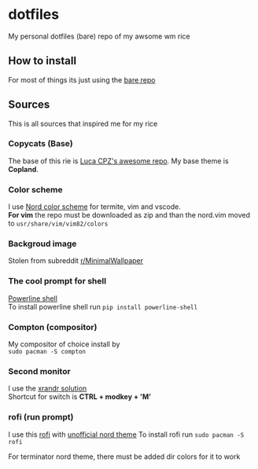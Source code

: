 # dotfiles
My personal dotfiles (bare) repo of my awsome wm rice
## How to install
For most of things its just using the [bare repo](https://harfangk.github.io/2016/09/18/manage-dotfiles-with-a-git-bare-repository.html
"tutorial here")
## Sources
This is all sources that inspired me for my rice
### Copycats (Base)
The base of this rie is [Luca CPZ's awesome repo](https://github.com/lcpz/awesome-copycats).
My base theme is **Copland**.
### Color scheme
I use [Nord color scheme](https://www.nordtheme.com/ports
"official Nord page of suported apps") for termite, vim and vscode.  
**For vim** the repo must be downloaded as zip and than the nord.vim moved to `usr/share/vim/vim82/colors`
### Backgroud image
Stolen from subreddit [r/MinimalWallpaper](https://www.reddit.com/r/MinimalWallpaper/comments/db0wgm/open_sourcerer_3840x2160/
"addres of the bacground image")
### The cool prompt for shell
[Powerline shell](https://github.com/b-ryan/powerline-shell)  
To install powerline shell run `pip install powerline-shell`
### Compton (compositor)
My compositor of choice install by  
`sudo pacman -S compton`
### Second monitor
I use the [xrandr solution](https://awesomewm.org/recipes/xrandr/)  
Shortcut for switch is **CTRL + modkey + 'M'**
### rofi (run prompt)
I use this [rofi](https://github.com/davatorium/rofi) with [unofficial nord theme](https://github.com/undiabler/nord-rofi-theme) 
To install rofi run `sudo pacman -S rofi`

For terminator nord theme, there must be added dir colors for it to work
